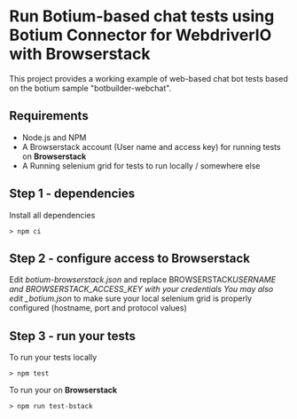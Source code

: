 # Run Botium-based chat tests using Botium Connector for WebdriverIO with Browserstack

This project provides a working example of web-based chat bot tests based on the botium sample "botbuilder-webchat".

## Requirements

- Node.js and NPM
- A Browserstack account (User name and access key) for running tests on **Browserstack**
- A Running selenium grid for tests to run locally / somewhere else

## Step 1 - dependencies

Install all dependencies

```
> npm ci
```

## Step 2 - configure access to Browserstack

Edit _botium-browserstack.json_ and replace BROWSERSTACK*USERNAME and BROWSERSTACK_ACCESS_KEY with your credentials
You may also edit \_botium.json* to make sure your local selenium grid is properly configured (hostname, port and protocol values)

## Step 3 - run your tests

To run your tests locally

```
> npm test
```

To run your on **Browserstack**

```
> npm run test-bstack
```
